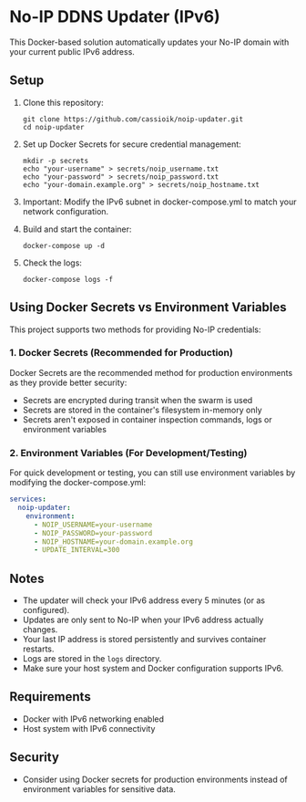 # No-IP DDNS Updater (IPv6)

This Docker-based solution automatically updates your No-IP domain with your current public IPv6 address.

## Setup

1. Clone this repository:
   ```
   git clone https://github.com/cassioik/noip-updater.git
   cd noip-updater
   ```

2. Set up Docker Secrets for secure credential management:
   ```
   mkdir -p secrets
   echo "your-username" > secrets/noip_username.txt
   echo "your-password" > secrets/noip_password.txt
   echo "your-domain.example.org" > secrets/noip_hostname.txt
   ```

3. Important: Modify the IPv6 subnet in docker-compose.yml to match your network configuration.

4. Build and start the container:
   ```
   docker-compose up -d
   ```

5. Check the logs:
   ```
   docker-compose logs -f
   ```

## Using Docker Secrets vs Environment Variables

This project supports two methods for providing No-IP credentials:

### 1. Docker Secrets (Recommended for Production)

Docker Secrets are the recommended method for production environments as they provide better security:
- Secrets are encrypted during transit when the swarm is used
- Secrets are stored in the container's filesystem in-memory only
- Secrets aren't exposed in container inspection commands, logs or environment variables

### 2. Environment Variables (For Development/Testing)

For quick development or testing, you can still use environment variables by modifying the docker-compose.yml:

```yaml
services:
  noip-updater:
    environment:
      - NOIP_USERNAME=your-username
      - NOIP_PASSWORD=your-password
      - NOIP_HOSTNAME=your-domain.example.org
      - UPDATE_INTERVAL=300
```

## Notes

- The updater will check your IPv6 address every 5 minutes (or as configured).
- Updates are only sent to No-IP when your IPv6 address actually changes.
- Your last IP address is stored persistently and survives container restarts.
- Logs are stored in the `logs` directory.
- Make sure your host system and Docker configuration supports IPv6.

## Requirements

- Docker with IPv6 networking enabled
- Host system with IPv6 connectivity

## Security

- Consider using Docker secrets for production environments instead of environment variables for sensitive data.
